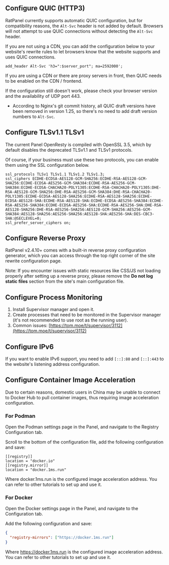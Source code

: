 ## Configure QUIC (HTTP3)

RatPanel currently supports automatic QUIC configuration, but for compatibility reasons, the `Alt-Svc` header is not added by default. Browsers will not attempt to use QUIC connections without detecting the `Alt-Svc` header.

If you are not using a CDN, you can add the configuration below to your website's rewrite rules to let browsers know that the website supports and uses QUIC connections.

```nginx
add_header Alt-Svc 'h3=":$server_port"; ma=2592000';
```

If you are using a CDN or there are proxy servers in front, then QUIC needs to be enabled on the CDN / frontend.

If the configuration still doesn't work, please check your browser version and the availability of UDP port 443.

- According to Nginx's git commit history, all QUIC draft versions have been removed in version 1.25, so there's no need to add draft version numbers to `Alt-Svc`.

## Configure TLSv1.1 TLSv1

The current Panel OpenResty is compiled with OpenSSL 3.5, which by default disables the deprecated TLSv1.1 and TLSv1 protocols.

Of course, if your business must use these two protocols, you can enable them using the SSL configuration below.

```nginx
ssl_protocols TLSv1 TLSv1.1 TLSv1.2 TLSv1.3;
ssl_ciphers ECDHE-ECDSA-AES128-GCM-SHA256:ECDHE-RSA-AES128-GCM-SHA256:ECDHE-ECDSA-AES256-GCM-SHA384:ECDHE-RSA-AES256-GCM-SHA384:ECDHE-ECDSA-CHACHA20-POLY1305:ECDHE-RSA-CHACHA20-POLY1305:DHE-RSA-AES128-GCM-SHA256:DHE-RSA-AES256-GCM-SHA384:DHE-RSA-CHACHA20-POLY1305:ECDHE-ECDSA-AES128-SHA256:ECDHE-RSA-AES128-SHA256:ECDHE-ECDSA-AES128-SHA:ECDHE-RSA-AES128-SHA:ECDHE-ECDSA-AES256-SHA384:ECDHE-RSA-AES256-SHA384:ECDHE-ECDSA-AES256-SHA:ECDHE-RSA-AES256-SHA:DHE-RSA-AES128-SHA256:DHE-RSA-AES256-SHA256:AES128-GCM-SHA256:AES256-GCM-SHA384:AES128-SHA256:AES256-SHA256:AES128-SHA:AES256-SHA:DES-CBC3-SHA:@SECLEVEL=0;
ssl_prefer_server_ciphers on;
```

## Configure Reverse Proxy

RatPanel v2.4.10+ comes with a built-in reverse proxy configuration generator, which you can access through the top right corner of the site rewrite configuration page.

Note: If you encounter issues with static resources like CSS/JS not loading properly after setting up a reverse proxy, please remove the **Do not log static files** section from the site's main configuration file.

## Configure Process Monitoring

1. Install Supervisor manager and open it.
2. Create processes that need to be monitored in the Supervisor manager (it's not recommended to use root as the running user).
3. Common issues: [https://tom.moe/t/supervisor/3112](https://tom.moe/t/supervisor/3112)

## Configure IPv6

If you want to enable IPv6 support, you need to add `[::]:80` and `[::]:443` to the website's listening address configuration.

## Configure Container Image Acceleration

Due to certain reasons, domestic users in China may be unable to connect to Docker Hub to pull container images, thus requiring image acceleration configuration.

### For Podman

Open the Podman settings page in the Panel, and navigate to the Registry Configuration tab.

Scroll to the bottom of the configuration file, add the following configuration and save:

```
[[registry]]
location = "docker.io"
[[registry.mirror]]
location = "docker.1ms.run"
```

Where docker.1ms.run is the configured image acceleration address. You can refer to other tutorials to set up and use it.

### For Docker

Open the Docker settings page in the Panel, and navigate to the Configuration tab.

Add the following configuration and save:

```json
{
  "registry-mirrors": ["https://docker.1ms.run"]
}
```

Where https://docker.1ms.run is the configured image acceleration address. You can refer to other tutorials to set up and use it.
